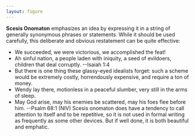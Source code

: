 ```yaml
---
layout: figure
---
```


**Scesis Onomaton** emphasizes an idea by expressing it in a string of generally synonymous phrases or statements. While it should be used carefully, this deliberate and obvious restatement can be quite effective:
 - We succeeded, we were victorious, we accomplished the feat!
 - Ah sinful nation, a people laden with iniquity, a seed of evildoers, children that deal corruptly. --Isaiah 1:4
 - But there is one thing these glassy-eyed idealists forget: such a scheme would be extremely costly, horrendously expensive, and require a ton of money.
 - Wendy lay there, motionless in a peaceful slumber, very still in the arms of sleep.
 - May God arise, may his enemies be scattered, may his foes flee before him. --Psalm 68:1 (NIV)
 Scesis onomaton does have a tendency to call attention to itself and to be repetitive, so it is not used in formal writing as frequently as some other devices. But if well done, it is both beautiful and emphatic.